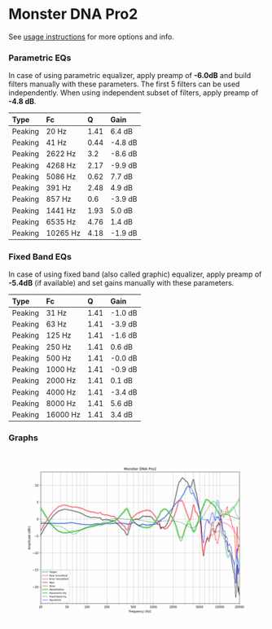 # Monster DNA Pro2
See [usage instructions](https://github.com/jaakkopasanen/AutoEq#usage) for more options and info.

### Parametric EQs
In case of using parametric equalizer, apply preamp of **-6.0dB** and build filters manually
with these parameters. The first 5 filters can be used independently.
When using independent subset of filters, apply preamp of **-4.8 dB**.

| Type    | Fc       |    Q | Gain    |
|:--------|:---------|:-----|:--------|
| Peaking | 20 Hz    | 1.41 | 6.4 dB  |
| Peaking | 41 Hz    | 0.44 | -4.8 dB |
| Peaking | 2622 Hz  | 3.2  | -8.6 dB |
| Peaking | 4268 Hz  | 2.17 | -9.9 dB |
| Peaking | 5086 Hz  | 0.62 | 7.7 dB  |
| Peaking | 391 Hz   | 2.48 | 4.9 dB  |
| Peaking | 857 Hz   | 0.6  | -3.9 dB |
| Peaking | 1441 Hz  | 1.93 | 5.0 dB  |
| Peaking | 6535 Hz  | 4.76 | 1.4 dB  |
| Peaking | 10265 Hz | 4.18 | -1.9 dB |

### Fixed Band EQs
In case of using fixed band (also called graphic) equalizer, apply preamp of **-5.4dB**
(if available) and set gains manually with these parameters.

| Type    | Fc       |    Q | Gain    |
|:--------|:---------|:-----|:--------|
| Peaking | 31 Hz    | 1.41 | -1.0 dB |
| Peaking | 63 Hz    | 1.41 | -3.9 dB |
| Peaking | 125 Hz   | 1.41 | -1.6 dB |
| Peaking | 250 Hz   | 1.41 | 0.6 dB  |
| Peaking | 500 Hz   | 1.41 | -0.0 dB |
| Peaking | 1000 Hz  | 1.41 | -0.9 dB |
| Peaking | 2000 Hz  | 1.41 | 0.1 dB  |
| Peaking | 4000 Hz  | 1.41 | -3.4 dB |
| Peaking | 8000 Hz  | 1.41 | 5.6 dB  |
| Peaking | 16000 Hz | 1.41 | 3.4 dB  |

### Graphs
![](./Monster%20DNA%20Pro2.png)